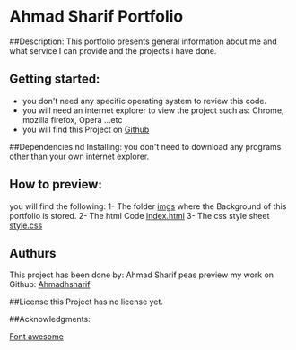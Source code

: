 # Ahmad Sharif Portfolio
##Description:
This portfolio presents general information about me and what service I can provide and the projects i have done.
## Getting started:
- you don't need any specific operating system to review this code.
- you will need an internet explorer to view the project such as: Chrome, mozilla firefox, Opera ...etc
- you will find this Project on [Github](https://github.com/Ahmadhsharif/Portofolio)

##Dependencies nd Installing:
you don't need to download any programs other than your own internet explorer.

## How to preview:
you will find the following:
1- The folder [imgs](https://github.com/Ahmadhsharif/Portofolio/tree/main/imgs) where the Background of this portfolio is stored.
2- The html Code [Index.html](https://github.com/Ahmadhsharif/Portofolio/blob/main/index.html)
3- The css style sheet [style.css](https://github.com/Ahmadhsharif/Portofolio/blob/main/style.css)

## Authurs
This project has been done by: Ahmad Sharif
peas preview my work on Github: [Ahmadhsharif](https://github.com/Ahmadhsharif)

##License
this Project has no license yet.

##Acknowledgments:

[Font awesome](https://fontawesome.com/)
